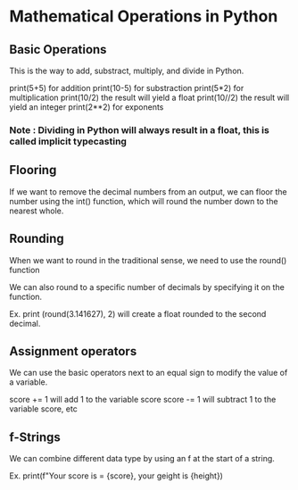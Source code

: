 # Mathematical Operations in Python

## Basic Operations
This is the way to add, substract, multiply, and divide in Python.

print(5+5) for addition
print(10-5) for substraction
print(5*2) for multiplication
print(10/2) the result will yield a float
print(10//2) the result will yield an integer
print(2**2) for exponents

### Note : Dividing in Python will always result in a float, this is called implicit typecasting

## Flooring
If we want to remove the decimal numbers from an output, we can floor the number using the int() function, which will round the number down to the nearest whole. 

## Rounding
When we want to round in the traditional sense, we need to use the round() function

We can also round to a specific number of decimals by specifying it on the function.

Ex. print (round(3.141627), 2) will create a float rounded to the second decimal.

## Assignment operators
We can use the basic operators next to an equal sign to modify the value of a variable.

score += 1 will add 1 to the variable score
score -= 1 will subtract 1 to the variable score, etc

## f-Strings
We can combine different data type by using an f at the start of a string.

Ex. print(f"Your score is = {score}, your geight is {height})